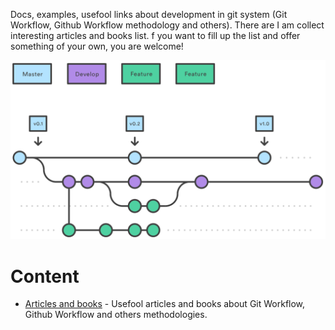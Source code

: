 Docs, examples, usefool links about development in git system (Git Workflow, Github Workflow methodology and others). There are I am collect interesting articles and books list. f you want to fill up the list and offer something of your own, you are welcome!


![Git Flow Scheme](images/git-flow.svg)

# Content 
- [Articles and books](articles-and-books.md) - Usefool articles and books about Git Workflow, Github Workflow and others methodologies.
